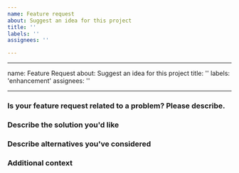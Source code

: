 ```yaml
---
name: Feature request
about: Suggest an idea for this project
title: ''
labels: ''
assignees: ''

---
```


---
name: Feature Request
about: Suggest an idea for this project
title: ''
labels: 'enhancement'
assignees: ''

---

### Is your feature request related to a problem? Please describe.
<!-- A clear and concise description of what the problem is. Ex. I'm always frustrated when [...] -->

### Describe the solution you'd like
<!-- A clear and concise description of what you want to happen. -->

### Describe alternatives you've considered
<!-- A clear and concise description of any alternative solutions or features you've considered. -->

### Additional context
<!-- Add any other context or screenshots about the feature request here. -->
